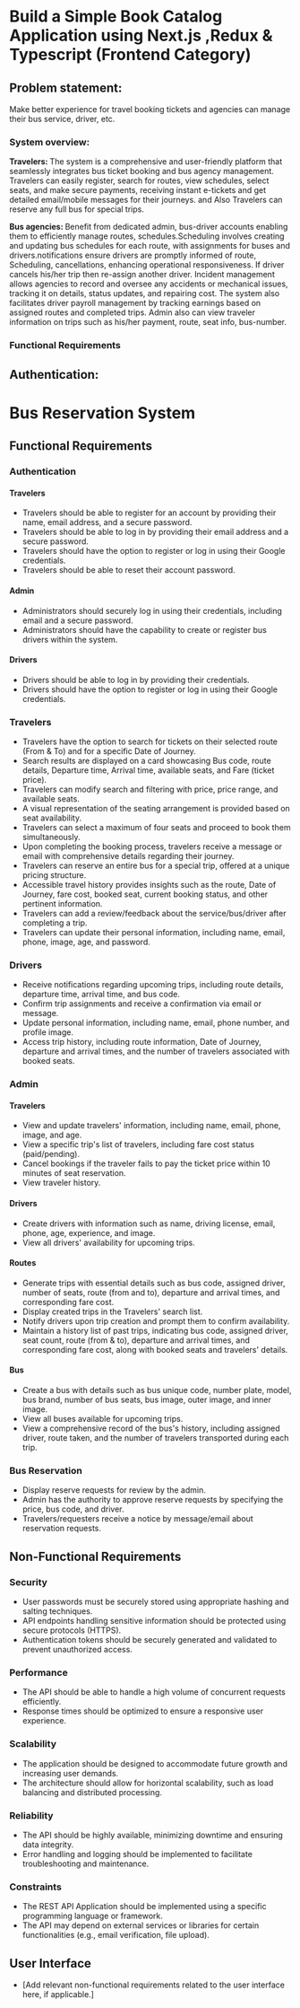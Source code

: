 # Build a Simple Book Catalog Application using Next.js ,Redux & Typescript (Frontend Category)

## Problem statement:

Make better experience for travel booking tickets and agencies can manage their bus service, driver, etc.

### System overview:

<strong>Travelers: </strong>The system is a comprehensive and user-friendly platform that seamlessly integrates bus ticket booking and bus agency management. Travelers can easily register, search for routes, view schedules, select seats, and make secure payments, receiving instant e-tickets and get detailed email/mobile messages for their journeys. and Also Travelers can reserve any full bus for special trips.

<strong>Bus agencies: </strong>Benefit from dedicated admin, bus-driver accounts enabling them to efficiently manage routes, schedules.Scheduling involves creating and updating bus schedules for each route, with assignments for buses and drivers.notifications ensure drivers are promptly informed of route, Scheduling, cancellations, enhancing operational responsiveness. If driver cancels his/her trip then re-assign another driver.
Incident management allows agencies to record and oversee any accidents or mechanical issues, tracking it on details, status updates, and repairing cost. The system also facilitates driver payroll management by tracking earnings based on assigned routes and completed trips.
Admin also can view traveler information on trips such as his/her payment, route, seat info, bus-number.

### Functional Requirements

## Authentication:

# Bus Reservation System

## Functional Requirements

### Authentication

#### Travelers
- Travelers should be able to register for an account by providing their name, email address, and a secure password.
- Travelers should be able to log in by providing their email address and a secure password.
- Travelers should have the option to register or log in using their Google credentials.
- Travelers should be able to reset their account password.

#### Admin
- Administrators should securely log in using their credentials, including email and a secure password.
- Administrators should have the capability to create or register bus drivers within the system.

#### Drivers
- Drivers should be able to log in by providing their credentials.
- Drivers should have the option to register or log in using their Google credentials.

### Travelers

- Travelers have the option to search for tickets on their selected route (From & To) and for a specific Date of Journey.
- Search results are displayed on a card showcasing Bus code, route details, Departure time, Arrival time, available seats, and Fare (ticket price).
- Travelers can modify search and filtering with price, price range, and available seats.
- A visual representation of the seating arrangement is provided based on seat availability.
- Travelers can select a maximum of four seats and proceed to book them simultaneously.
- Upon completing the booking process, travelers receive a message or email with comprehensive details regarding their journey.
- Travelers can reserve an entire bus for a special trip, offered at a unique pricing structure.
- Accessible travel history provides insights such as the route, Date of Journey, fare cost, booked seat, current booking status, and other pertinent information.
- Travelers can add a review/feedback about the service/bus/driver after completing a trip.
- Travelers can update their personal information, including name, email, phone, image, age, and password.

### Drivers

- Receive notifications regarding upcoming trips, including route details, departure time, arrival time, and bus code.
- Confirm trip assignments and receive a confirmation via email or message.
- Update personal information, including name, email, phone number, and profile image.
- Access trip history, including route information, Date of Journey, departure and arrival times, and the number of travelers associated with booked seats.

### Admin

#### Travelers
- View and update travelers' information, including name, email, phone, image, and age.
- View a specific trip's list of travelers, including fare cost status (paid/pending).
- Cancel bookings if the traveler fails to pay the ticket price within 10 minutes of seat reservation.
- View traveler history.

#### Drivers
- Create drivers with information such as name, driving license, email, phone, age, experience, and image.
- View all drivers' availability for upcoming trips.

#### Routes
- Generate trips with essential details such as bus code, assigned driver, number of seats, route (from and to), departure and arrival times, and corresponding fare cost.
- Display created trips in the Travelers' search list.
- Notify drivers upon trip creation and prompt them to confirm availability.
- Maintain a history list of past trips, indicating bus code, assigned driver, seat count, route (from & to), departure and arrival times, and corresponding fare cost, along with booked seats and travelers' details.

#### Bus
- Create a bus with details such as bus unique code, number plate, model, bus brand, number of bus seats, bus image, outer image, and inner image.
- View all buses available for upcoming trips.
- View a comprehensive record of the bus's history, including assigned driver, route taken, and the number of travelers transported during each trip.

### Bus Reservation

- Display reserve requests for review by the admin.
- Admin has the authority to approve reserve requests by specifying the price, bus code, and driver.
- Travelers/requesters receive a notice by message/email about reservation requests.

## Non-Functional Requirements

### Security

- User passwords must be securely stored using appropriate hashing and salting techniques.
- API endpoints handling sensitive information should be protected using secure protocols (HTTPS).
- Authentication tokens should be securely generated and validated to prevent unauthorized access.

### Performance

- The API should be able to handle a high volume of concurrent requests efficiently.
- Response times should be optimized to ensure a responsive user experience.

### Scalability

- The application should be designed to accommodate future growth and increasing user demands.
- The architecture should allow for horizontal scalability, such as load balancing and distributed processing.

### Reliability

- The API should be highly available, minimizing downtime and ensuring data integrity.
- Error handling and logging should be implemented to facilitate troubleshooting and maintenance.

### Constraints

- The REST API Application should be implemented using a specific programming language or framework.
- The API may depend on external services or libraries for certain functionalities (e.g., email verification, file upload).



## User Interface
- [Add relevant non-functional requirements related to the user interface here, if applicable.]




